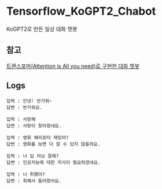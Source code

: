 # Tensorflow_KoGPT2_Chabot
KoGPT2로 만든 일상 대화 챗봇

## 참고
[트랜스포머(Attention is All you need)로 구현한 대화 챗봇](https://github.com/ukairia777/tensorflow-transformer)

## Logs
```
입력 : 안녕! 반가워~
답변 : 반가워요.

입력 : 사랑해
답변 : 사랑이 찾아왔네요.

입력 : 영화 해리포터 재밌어?
답변 : 영화를 보면 다 알 수 있지 않을까요.

입력 : 너 딥 러닝 잘해?
답변 : 인공지능에 대한 지식이 필요하겠네요.

입력 : 너 취했어?
답변 : 취해서 들어왔어요.
```
